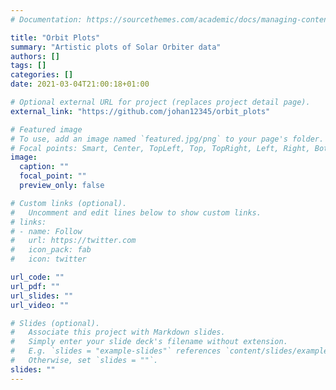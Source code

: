 ```yaml
---
# Documentation: https://sourcethemes.com/academic/docs/managing-content/

title: "Orbit Plots"
summary: "Artistic plots of Solar Orbiter data"
authors: []
tags: []
categories: []
date: 2021-03-04T21:00:18+01:00

# Optional external URL for project (replaces project detail page).
external_link: "https://github.com/johan12345/orbit_plots"

# Featured image
# To use, add an image named `featured.jpg/png` to your page's folder.
# Focal points: Smart, Center, TopLeft, Top, TopRight, Left, Right, BottomLeft, Bottom, BottomRight.
image:
  caption: ""
  focal_point: ""
  preview_only: false

# Custom links (optional).
#   Uncomment and edit lines below to show custom links.
# links:
# - name: Follow
#   url: https://twitter.com
#   icon_pack: fab
#   icon: twitter

url_code: ""
url_pdf: ""
url_slides: ""
url_video: ""

# Slides (optional).
#   Associate this project with Markdown slides.
#   Simply enter your slide deck's filename without extension.
#   E.g. `slides = "example-slides"` references `content/slides/example-slides.md`.
#   Otherwise, set `slides = ""`.
slides: ""
---
```

